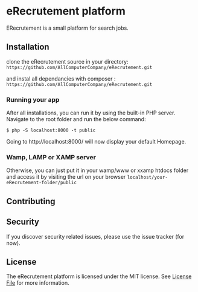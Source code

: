 # eRecrutement platform

ERecrutement is a small platform for search jobs. 

## Installation
clone the eRecrutement source in your directory:
`https://github.com/AllComputerCompany/eRecrutement.git`

and instal all dependancies with composer :
`https://github.com/AllComputerCompany/eRecrutement.git`


### Running your app
After all installations, you can run it by using the built-in PHP server. Navigate to the root folder and run the below command:
```
$ php -S localhost:8000 -t public

```
Going to http://localhost:8000/ will now display your default Homepage.

### Wamp, LAMP or XAMP server
Otherwise, you can just put it in your wamp/www or xxamp htdocs folder and access it by visiting the url on your browser `localhost/your-eRecrutement-folder/public`



## Contributing



## Security

If you discover security related issues, please use the issue tracker (for now).


## License

The eRecrutement platform is licensed under the MIT license. See [License File](LICENSE.md) for more information.
